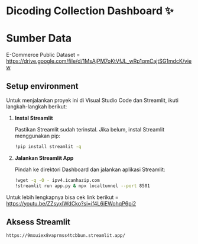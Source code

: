 # Dicoding Collection Dashboard ✨

# Sumber Data
E-Commerce Public Dataset = https://drive.google.com/file/d/1MsAjPM7oKtVfJL_wRp1qmCajtSG1mdcK/view

## Setup environment
Untuk menjalankan proyek ini di Visual Studio Code dan Streamlit, ikuti langkah-langkah berikut:

1. **Instal Streamlit**
   
   Pastikan Streamlit sudah terinstal. Jika belum, instal Streamlit menggunakan pip:
   ```bash
   !pip install streamlit -q
   ```
2. **Jalankan Streamlit App**
   
   Pindah ke direktori Dashboard dan jalankan aplikasi Streamlit:
   ```bash
   !wget -q -O - ipv4.icanhazip.com
   !streamlit run app.py & npx localtunnel --port 8501

Untuk lebih lengkapnya bisa cek link berikut = https://youtu.be/ZZsyxIWdCko?si=if4L6iEWohqP6pi2
## Aksess Streamlit
```
https://9mxuiex8vaprmss4tcbbun.streamlit.app/
```
